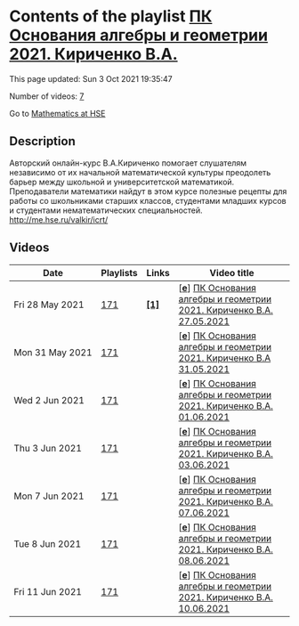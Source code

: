 # Contents of the playlist [ПК Основания алгебры и геометрии 2021. Кириченко В.А.](https://www.youtube.com/playlist?list=PLq3E5oubNNoDzOuAPdu1VSuKemvGtdSnC)

This page updated: Sun 3 Oct 2021 19:35:47

Number of videos: [7](#videos)

Go to [Mathematics at HSE](../README.md)

## Description

Авторский онлайн-курс В.А.Кириченко помогает слушателям независимо от их начальной математической культуры преодолеть барьер между школьной и университетской математикой. Преподаватели математики найдут в этом курсе полезные рецепты для работы со школьниками старших классов, студентами младших курсов и студентами нематематических специальностей. <http://me.hse.ru/valkir/icrt/>

## Videos

|Date|Playlists|Links|Video title|
|---|---|---|---|
| Fri&nbsp;28&nbsp;May&nbsp;2021 | [171](../playlists/171 "ПК Основания алгебры и геометрии 2021. Кириченко В.А.") | [**[1]**](http://me.hse.ru/valkir/icrt/) | [[**e**](https://studio.youtube.com/video/tLvaOCP1mFI/edit "Edit")] [ПК Основания алгебры и геометрии 2021. Кириченко В.А. 27.05.2021](https://www.youtube.com/watch?v=tLvaOCP1mFI&list=PLq3E5oubNNoDzOuAPdu1VSuKemvGtdSnC "на странице курса будут появляться все материалы :&#013; http://me.hse.ru/valkir/icrt/") |
| Mon&nbsp;31&nbsp;May&nbsp;2021 | [171](../playlists/171 "ПК Основания алгебры и геометрии 2021. Кириченко В.А.") |  | [[**e**](https://studio.youtube.com/video/icEpzGM5jgY/edit "Edit")] [ПК Основания алгебры и геометрии 2021. Кириченко В.А 31.05.2021](https://www.youtube.com/watch?v=icEpzGM5jgY&list=PLq3E5oubNNoDzOuAPdu1VSuKemvGtdSnC) |
| Wed&nbsp;2&nbsp;Jun&nbsp;2021 | [171](../playlists/171 "ПК Основания алгебры и геометрии 2021. Кириченко В.А.") |  | [[**e**](https://studio.youtube.com/video/jVXSJ56GmgY/edit "Edit")] [ПК Основания алгебры и геометрии 2021. Кириченко В.А. 01.06.2021](https://www.youtube.com/watch?v=jVXSJ56GmgY&list=PLq3E5oubNNoDzOuAPdu1VSuKemvGtdSnC) |
| Thu&nbsp;3&nbsp;Jun&nbsp;2021 | [171](../playlists/171 "ПК Основания алгебры и геометрии 2021. Кириченко В.А.") |  | [[**e**](https://studio.youtube.com/video/ldVk6wI9Hvo/edit "Edit")] [ПК Основания алгебры и геометрии 2021. Кириченко В.А. 03.06.2021](https://www.youtube.com/watch?v=ldVk6wI9Hvo&list=PLq3E5oubNNoDzOuAPdu1VSuKemvGtdSnC) |
| Mon&nbsp;7&nbsp;Jun&nbsp;2021 | [171](../playlists/171 "ПК Основания алгебры и геометрии 2021. Кириченко В.А.") |  | [[**e**](https://studio.youtube.com/video/WoRO43wCspQ/edit "Edit")] [ПК Основания алгебры и геометрии 2021. Кириченко В.А. 07.06.2021](https://www.youtube.com/watch?v=WoRO43wCspQ&list=PLq3E5oubNNoDzOuAPdu1VSuKemvGtdSnC) |
| Tue&nbsp;8&nbsp;Jun&nbsp;2021 | [171](../playlists/171 "ПК Основания алгебры и геометрии 2021. Кириченко В.А.") |  | [[**e**](https://studio.youtube.com/video/nvatxln9m-0/edit "Edit")] [ПК Основания алгебры и геометрии 2021. Кириченко В.А. 08.06.2021](https://www.youtube.com/watch?v=nvatxln9m-0&list=PLq3E5oubNNoDzOuAPdu1VSuKemvGtdSnC) |
| Fri&nbsp;11&nbsp;Jun&nbsp;2021 | [171](../playlists/171 "ПК Основания алгебры и геометрии 2021. Кириченко В.А.") |  | [[**e**](https://studio.youtube.com/video/KErtgdG-QKs/edit "Edit")] [ПК Основания алгебры и геометрии 2021. Кириченко В.А. 10.06.2021](https://www.youtube.com/watch?v=KErtgdG-QKs&list=PLq3E5oubNNoDzOuAPdu1VSuKemvGtdSnC) |

